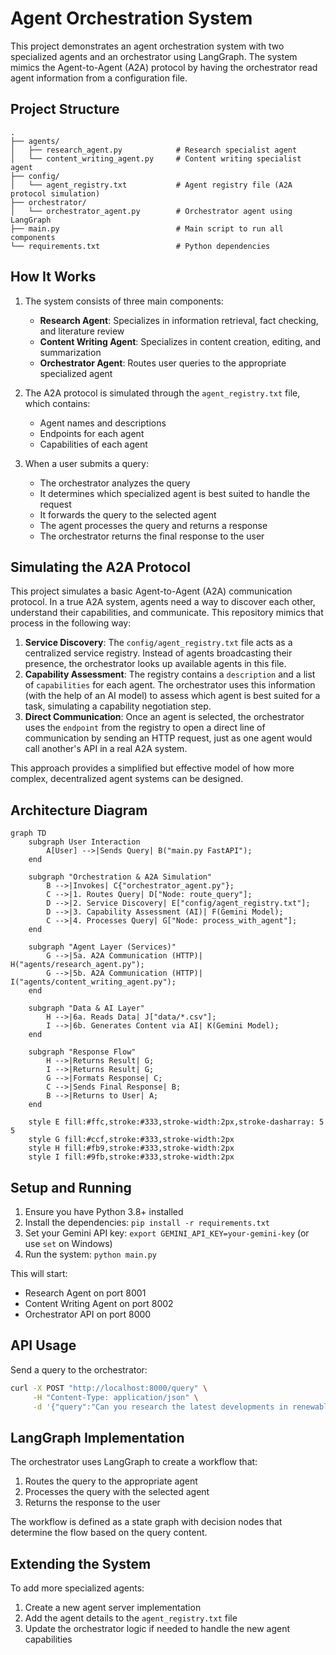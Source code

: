 # Agent Orchestration System

This project demonstrates an agent orchestration system with two specialized agents and an orchestrator using LangGraph. The system mimics the Agent-to-Agent (A2A) protocol by having the orchestrator read agent information from a configuration file.

## Project Structure

```
.
├── agents/
│   ├── research_agent.py            # Research specialist agent
│   └── content_writing_agent.py     # Content writing specialist agent
├── config/
│   └── agent_registry.txt           # Agent registry file (A2A protocol simulation)
├── orchestrator/
│   └── orchestrator_agent.py        # Orchestrator agent using LangGraph
├── main.py                          # Main script to run all components
└── requirements.txt                 # Python dependencies
```

## How It Works

1. The system consists of three main components:
   - **Research Agent**: Specializes in information retrieval, fact checking, and literature review
   - **Content Writing Agent**: Specializes in content creation, editing, and summarization
   - **Orchestrator Agent**: Routes user queries to the appropriate specialized agent

2. The A2A protocol is simulated through the `agent_registry.txt` file, which contains:
   - Agent names and descriptions
   - Endpoints for each agent
   - Capabilities of each agent

3. When a user submits a query:
   - The orchestrator analyzes the query
   - It determines which specialized agent is best suited to handle the request
   - It forwards the query to the selected agent
   - The agent processes the query and returns a response
   - The orchestrator returns the final response to the user

## Simulating the A2A Protocol

This project simulates a basic Agent-to-Agent (A2A) communication protocol. In a true A2A system, agents need a way to discover each other, understand their capabilities, and communicate. This repository mimics that process in the following way:

1.  **Service Discovery**: The `config/agent_registry.txt` file acts as a centralized service registry. Instead of agents broadcasting their presence, the orchestrator looks up available agents in this file.
2.  **Capability Assessment**: The registry contains a `description` and a list of `capabilities` for each agent. The orchestrator uses this information (with the help of an AI model) to assess which agent is best suited for a task, simulating a capability negotiation step.
3.  **Direct Communication**: Once an agent is selected, the orchestrator uses the `endpoint` from the registry to open a direct line of communication by sending an HTTP request, just as one agent would call another's API in a real A2A system.

This approach provides a simplified but effective model of how more complex, decentralized agent systems can be designed.

## Architecture Diagram

```mermaid
graph TD
    subgraph User Interaction
        A[User] -->|Sends Query| B("main.py FastAPI");
    end

    subgraph "Orchestration & A2A Simulation"
        B -->|Invokes| C{"orchestrator_agent.py"};
        C -->|1. Routes Query| D["Node: route_query"];
        D -->|2. Service Discovery| E["config/agent_registry.txt"];
        D -->|3. Capability Assessment (AI)| F(Gemini Model);
        C -->|4. Processes Query| G["Node: process_with_agent"];
    end

    subgraph "Agent Layer (Services)"
        G -->|5a. A2A Communication (HTTP)| H("agents/research_agent.py");
        G -->|5b. A2A Communication (HTTP)| I("agents/content_writing_agent.py");
    end

    subgraph "Data & AI Layer"
        H -->|6a. Reads Data| J["data/*.csv"];
        I -->|6b. Generates Content via AI| K(Gemini Model);
    end

    subgraph "Response Flow"
        H -->|Returns Result| G;
        I -->|Returns Result| G;
        G -->|Formats Response| C;
        C -->|Sends Final Response| B;
        B -->|Returns to User| A;
    end

    style E fill:#ffc,stroke:#333,stroke-width:2px,stroke-dasharray: 5 5
    style G fill:#ccf,stroke:#333,stroke-width:2px
    style H fill:#fb9,stroke:#333,stroke-width:2px
    style I fill:#9fb,stroke:#333,stroke-width:2px
```

## Setup and Running

1. Ensure you have Python 3.8+ installed
2. Install the dependencies: `pip install -r requirements.txt`
3. Set your Gemini API key: `export GEMINI_API_KEY=your-gemini-key` (or use `set` on Windows)
4. Run the system: `python main.py`

This will start:
- Research Agent on port 8001
- Content Writing Agent on port 8002
- Orchestrator API on port 8000

## API Usage

Send a query to the orchestrator:

```bash
curl -X POST "http://localhost:8000/query" \
     -H "Content-Type: application/json" \
     -d '{"query":"Can you research the latest developments in renewable energy and write a summary?"}'
```

## LangGraph Implementation
 
The orchestrator uses LangGraph to create a workflow that:
1. Routes the query to the appropriate agent
2. Processes the query with the selected agent
3. Returns the response to the user

The workflow is defined as a state graph with decision nodes that determine the flow based on the query content.

## Extending the System

To add more specialized agents:
1. Create a new agent server implementation
2. Add the agent details to the `agent_registry.txt` file
3. Update the orchestrator logic if needed to handle the new agent capabilities
